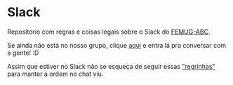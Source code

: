 # Slack

Repositório com regras e coisas legais sobre o Slack do [FEMUG-ABC](http://abc.femug.com).

Se ainda não está no nosso grupo, clique [aqui](http://slackfemugabc.herokuapp.com) e entra lá pra conversar com a gente! :D

Assim que estiver no Slack não se esqueça de seguir essas ["regrinhas"](canais.md) para manter a ordem no chat viu.
